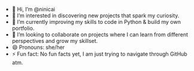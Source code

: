 - 👋 Hi, I’m @ninicai
- 👀 I’m interested in discovering new projects that spark my curiosity.
- 🌱 I’m currently improving my skills to code in Python & build my own portfolio.
- 💞️ I’m looking to collaborate on projects where I can learn from different perspectives and grow my skillset.
- 😄 Pronouns: she/her
- ⚡ Fun fact: No fun facts yet, I am just trying to navigate through GitHub atm.

<!---
ninicai/ninicai is a ✨ special ✨ repository because its `README.md` (this file) appears on your GitHub profile.
You can click the Preview link to take a look at your changes.
--->
